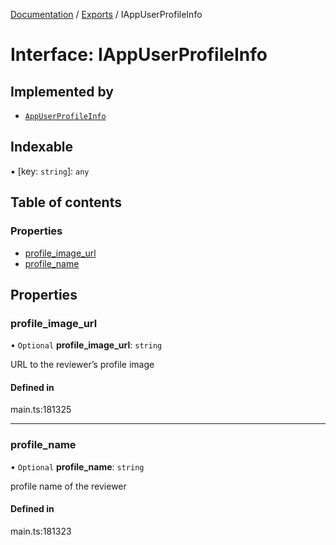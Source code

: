 [Documentation](../README.md) / [Exports](../modules.md) / IAppUserProfileInfo

# Interface: IAppUserProfileInfo

## Implemented by

- [`AppUserProfileInfo`](../classes/AppUserProfileInfo.md)

## Indexable

▪ [key: `string`]: `any`

## Table of contents

### Properties

- [profile\_image\_url](IAppUserProfileInfo.md#profile_image_url)
- [profile\_name](IAppUserProfileInfo.md#profile_name)

## Properties

### profile\_image\_url

• `Optional` **profile\_image\_url**: `string`

URL to the reviewer’s profile image

#### Defined in

main.ts:181325

___

### profile\_name

• `Optional` **profile\_name**: `string`

profile name of the reviewer

#### Defined in

main.ts:181323
